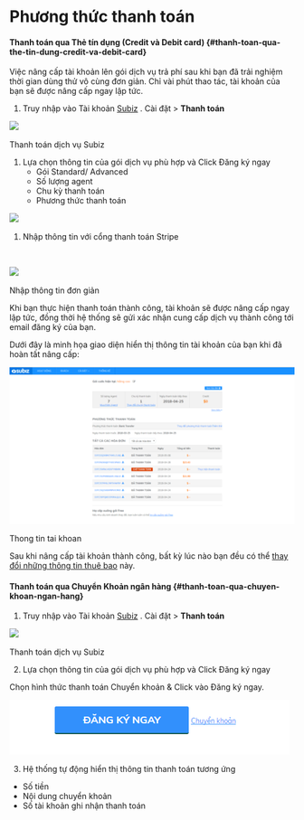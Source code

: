 # Phương thức thanh toán



#### Thanh toán qua Thẻ tín dụng \(Credit và Debit card\) {#thanh-toan-qua-the-tin-dung-credit-va-debit-card}

Việc nâng cấp tài khoản lên gói dịch vụ trả phí sau khi bạn đã trải nghiệm thời gian dùng thử vô cùng đơn giản. Chỉ vài phút thao tác, tài khoản của bạn sẽ được nâng cấp ngay lập tức.

1. Truy nhập vào Tài khoản [Subiz](https://app.subiz.com/login?redirect=%2Factivities%2F) . Cài đặt &gt; **Thanh toán**

![](https://blobscdn.gitbook.com/v0/b/gitbook-28427.appspot.com/o/assets%2F-LCRbjdXGv2cwmZzEDgK%2F-LCTANvNkJbiNGe8RoxN%2F-LCTCSH5HMPeW78hYiZr%2Fimage.png?alt=media&token=7ffca1f1-1c9d-4df1-98de-87f1e23c9934)

Thanh toán dịch vụ Subiz

1. Lựa chọn thông tin của gói dịch vụ phù hợp và Click Đăng ký ngay
   * Gói Standard/ Advanced
   * Số lượng agent
   * Chu kỳ thanh toán
   * Phương thức thanh toán

![](https://blobscdn.gitbook.com/v0/b/gitbook-28427.appspot.com/o/assets%2F-LCRbjdXGv2cwmZzEDgK%2F-LCTANvNkJbiNGe8RoxN%2F-LCTCr0SXH_VVwlfdNzQ%2Fimage.png?alt=media&token=223342ed-bc54-4802-8799-6dcfb5769141)

1. Nhập thông tin với cổng thanh toán Stripe

   ​

![](https://blobscdn.gitbook.com/v0/b/gitbook-28427.appspot.com/o/assets%2F-LCRbjdXGv2cwmZzEDgK%2F-LCWVL3x5rRiY79oklA8%2F-LCWVNR49S0fAYqOv8Zt%2Fimage.png?alt=media&token=deec323e-b8ea-45c9-8161-d84e0ff88251)

Nhập thông tin đơn giản

Khi bạn thực hiện thanh toán thành công, tài khoản sẽ được nâng cấp ngay lập tức, đồng thời hệ thống sẽ gửi xác nhận cung cấp dịch vụ thành công tới email đăng ký của bạn.

Dưới đây là minh họa giao diện hiển thị thông tin tài khoản của bạn khi đã hoàn tất nâng cấp:

![](../../.gitbook/assets/image%20%281%29.png)

Thong tin tai khoan

Sau khi nâng cấp tài khoản thành công, bất kỳ lúc nào bạn đều có thể [thay đổi những thông tin thuê bao](https://docs.subiz.com/quan-ly-thong-tin-goi-dich-vu/) này.

#### Thanh toán qua Chuyển Khoản ngân hàng  {#thanh-toan-qua-chuyen-khoan-ngan-hang}

1. Truy nhập vào Tài khoản [Subiz](https://app.subiz.com/login?redirect=%2Factivities%2F) . Cài đặt &gt; **Thanh toán**

![](https://blobscdn.gitbook.com/v0/b/gitbook-28427.appspot.com/o/assets%2F-LCRbjdXGv2cwmZzEDgK%2F-LCTANvNkJbiNGe8RoxN%2F-LCTCSH5HMPeW78hYiZr%2Fimage.png?alt=media&token=7ffca1f1-1c9d-4df1-98de-87f1e23c9934)

Thanh toán dịch vụ Subiz

2. Lựa chọn thông tin của gói dịch vụ phù hợp và Click Đăng ký ngay

Chọn hình thức thanh toán Chuyển khoản & Click vào Đăng ký ngay.

![](../../.gitbook/assets/image%20%283%29.png)

3. Hệ thống tự động hiển thị thông tin thanh toán tương ứng

* Số tiền
* Nội dung chuyển khoản
* Số tài khoản ghi nhận thanh toán

